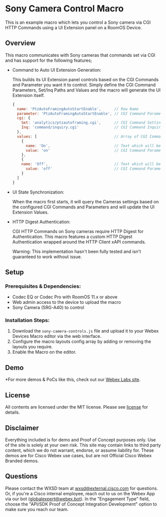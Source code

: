 # Sony Camera Control Macro

This is an example macro which lets you control a Sony camera via CGI HTTP Commands using a UI Extension panel on a RoomOS Device.


## Overview

This macro communicates with Sony cameras that commands set via CGI and has support for the following features;

* Command to Auto UI Extension Generation:

    This builds its UI Extension panel controls based on the CGI Commands and Parameter you want it to control. Simply define the CGI Command Parameters, Set/Inq Paths and Values and the macro will generate the UI Extension itself.
    ```javascript
    {
      name: 'PtzAutoFramingAutoStartEnable',      // Row Name
      parameter: 'PtzAutoFramingAutoStartEnable', // CGI Command Parameter
      cgi: {
        Set: 'analytics/ptzautoframing.cgi',      // CGI Command Settings (Set) Path
        Inq: 'command/inquiry.cgi'                // CGI Command Inquiry (Inq) Path
      },
      values: [                                   // Array of CGI Command Paramter Names and Values
        {
          name: 'On',                             // Text which will be displayed on the UI Extension 
          value: 'on'                             // CGI Command Parameter value
        },
        {
        name: 'Off',                              // Text which will be displayed on the UI Extension 
          value: 'off'                            // CGI Command Parameter value
        }
      ]
    }
    ```
* UI State Synchronization:

    When the macro first starts, it will query the Cameras settings based on the configured CGI Commands and Parameters and will update the UI Extension Values.
    
* HTTP Digest Authentication:

    CGI HTTP Commands on Sony cameras require HTTP Digest for Authentication. This macro features a custom HTTP Digest Authentication wrapped around the HTTP Client xAPI commands. 
    
    Warning: This implementation hasn't been fully tested and isn't guaranteed to work without issue.



## Setup

### Prerequisites & Dependencies: 

- Codec EQ or Codec Pro with RoomOS 11.x or above
- Web admin access to the device to upload the macro
- Sony Camera (SRG-A40) to control


### Installation Steps:

1. Download the ``sony-camera-controls.js`` file and upload it to your Webex Devices Macro editor via the web interface.
2. Configure the macro layouts config array by adding or removing the layouts you require.
3. Enable the Macro on the editor.
    
    
## Demo

*For more demos & PoCs like this, check out our [Webex Labs site](https://collabtoolbox.cisco.com/webex-labs).


## License

All contents are licensed under the MIT license. Please see [license](LICENSE) for details.


## Disclaimer

Everything included is for demo and Proof of Concept purposes only. Use of the site is solely at your own risk. This site may contain links to third party content, which we do not warrant, endorse, or assume liability for. These demos are for Cisco Webex use cases, but are not Official Cisco Webex Branded demos.


## Questions
Please contact the WXSD team at [wxsd@external.cisco.com](mailto:wxsd@external.cisco.com?subject=sony-camera-control-macro) for questions. Or, if you're a Cisco internal employee, reach out to us on the Webex App via our bot (globalexpert@webex.bot). In the "Engagement Type" field, choose the "API/SDK Proof of Concept Integration Development" option to make sure you reach our team. 
